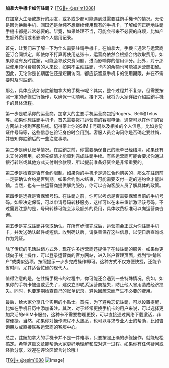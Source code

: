 **加拿大手機卡如何註銷？** [[TG💪+ @esim1088](https://t.me/s/esim1088)]

在加拿大生活或旅行的朋友，或多或少都可能遇到过需要註銷手機卡的情况。无论是因为换新手机、回国还是单纯不想继续使用现有的手机卡，了解如何正确地註銷手機卡都是非常必要的。毕竟，如果处理不当，可能会带来不必要的麻烦，比如产生额外费用或者影响个人信用记录。

首先，让我们来了解一下为什么需要註銷手機卡。在加拿大，手機卡通常与运营商签订合同绑定，即使你不打算再使用这张卡，运营商依然会根据合约收取费用。如果你没有及时註銷，可能会导致欠费问题，进而影响你的信用评分。此外，对于那些使用预付费服务的人来说，如果不主动註銷，卡内的余额也可能被运营商扣留。因此，无论你是长期居住还是短期访问，都应该留意手机卡的使用期限，并在不需要时及时註銷。

那么，具体应该如何註銷加拿大的手機卡呢？其实，整个过程并不复杂，但需要按照一定的步骤进行操作，以确保一切顺利。接下来，我将为大家详细介绍註銷手機卡的具体流程。

第一步是联系你的运营商。加拿大的主要手机运营商包括Rogers、Bell和Telus等。如果你想註銷手机卡，首先需要拨打运营商的客服电话，通常可以在他们的官方网站上找到客服热线。记得带上你的SIM卡号码以及相关的个人信息，比如身份证件号码等，这些信息在验证身份时会用到。客服人员会询问你是否确定要註銷，并告知你註銷后的一些注意事项。

第二步是确认账单情况。在註銷之前，你需要确保自己的账单已经结清。如果还有未支付的费用，必须先结清才能顺利完成註銷手续。有些运营商可能会要求你通过银行转账或其他方式支付剩余款项，所以提前准备好资金是非常重要的。

第三步是检查是否有合约限制。如果你的手机卡是通过合约购买的，那么在註銷前一定要确认合约是否到期。如果合约尚未结束，可能需要支付一定的违约金才能註銷。当然，也有一些运营商提供解约服务，你可以咨询客服人员了解具体的政策。

第四步是选择是否保留号码。在註銷之前，你可以考虑是否需要保留当前的手机号码。如果决定保留，可以申请号码转移服务，这样可以在未来重新激活该号码。不过需要注意的是，号码转移可能会涉及额外的费用，具体收费标准可以向运营商咨询。

第五步是完成註銷并获取确认。在所有步骤完成后，运营商会正式为你註銷手机卡，并发送确认邮件或短信。收到确认后，请妥善保存这些信息，以便日后查询或作为凭证。

除了传统的电话註銷方式外，现在许多运营商还提供了在线註銷的服务。如果你更倾向于线上操作，可以登录运营商的官方网站，进入账户管理页面，找到“註銷账户”或类似选项，按照提示一步步完成操作即可。这种方式不仅方便快捷，还能节省时间，尤其适合忙碌的现代人。

值得注意的是，在註銷手機卡的过程中，你可能还会遇到一些特殊情况。例如，如果你的手机卡被盗或丢失了，建议立即联系运营商挂失，防止他人冒用造成经济损失。同时，也要定期检查自己的账单记录，避免因疏忽而产生不必要的费用。

最后，给大家分享几个实用的小贴士。首先，为了避免忘记註銷，可以设置提醒，比如在手机日历中添加备注。其次，对于经常更换手机卡的用户来说，可以选择更加灵活的eSIM卡服务，这种卡不需要物理更换，可以直接通过网络下载激活，非常便捷。当然，如果你对操作流程不太熟悉，也可以寻求专业人士的帮助，比如咨询朋友或直接联系运营商的客服中心。

总之，註銷加拿大的手機卡并不是一件难事，只要按照正确的步骤操作，就能轻松搞定。希望这篇文章能帮助大家更好地理解和应对这一过程。如果你有任何疑问或经验分享，欢迎在评论区留言讨论哦！

[[TG💪+ @esim1088](https://t.me/s/esim1088) ![Image](https://i.postimg.cc/4NQfJmqS/Snipaste-2025-05-13-00-14-12.png)]